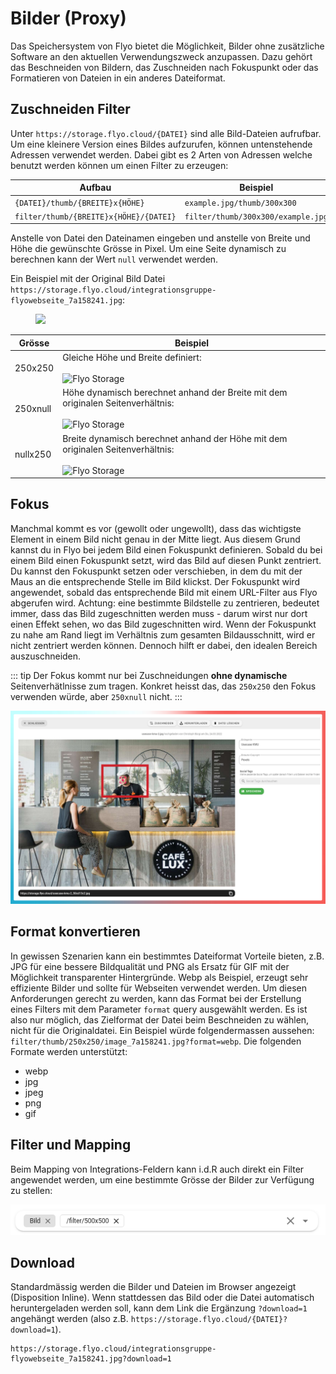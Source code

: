# Bilder (Proxy)

Das Speichersystem von Flyo bietet die Möglichkeit, Bilder ohne zusätzliche Software an den aktuellen Verwendungszweck anzupassen. Dazu gehört das Beschneiden von Bildern, das Zuschneiden nach Fokuspunkt oder das Formatieren von Dateien in ein anderes Dateiformat.

## Zuschneiden Filter

Unter `https://storage.flyo.cloud/{DATEI}` sind alle Bild-Dateien aufrufbar. Um eine kleinere Version eines Bildes aufzurufen, können untenstehende Adressen verwendet werden. Dabei gibt es 2 Arten von Adressen welche benutzt werden können um einen Filter zu erzeugen:

| Aufbau        | Beispiel           
| ------------- |-------------
| `{DATEI}/thumb/{BREITE}x{HÖHE}`|`example.jpg/thumb/300x300`
| `filter/thumb/{BREITE}x{HÖHE}/{DATEI}`|`filter/thumb/300x300/example.jpg`

Anstelle von Datei den Dateinamen eingeben und anstelle von Breite und Höhe die gewünschte Grösse in Pixel. Um eine Seite dynamisch zu berechnen kann der Wert `null` verwendet werden. 

Ein Beispiel mit der Original Bild Datei `https://storage.flyo.cloud/integrationsgruppe-flyowebseite_7a158241.jpg`:

<figure>
  <img src="https://storage.flyo.cloud/integrationsgruppe-flyowebseite_7a158241.jpg">
</figure>

| Grösse      | Beispiel           
| ------------- |-------------
| 250x250       |Gleiche Höhe und Breite definiert:<br /><br />![Flyo Storage](https://storage.flyo.cloud/filter/thumb/250x250/integrationsgruppe-flyowebseite_7a158241.jpg)
| 250xnull       |Höhe dynamisch berechnet anhand der Breite mit dem originalen Seitenverhältnis:<br /><br />![Flyo Storage](https://storage.flyo.cloud/filter/thumb/250xnull/integrationsgruppe-flyowebseite_7a158241.jpg)
| nullx250       |Breite dynamisch berechnet anhand der Höhe mit dem originalen Seitenverhältnis:<br /><br />![Flyo Storage](https://storage.flyo.cloud/filter/thumb/nullx250/integrationsgruppe-flyowebseite_7a158241.jpg)

## Fokus

Manchmal kommt es vor (gewollt oder ungewollt), dass das wichtigste Element in einem Bild nicht genau in der Mitte liegt. Aus diesem Grund kannst du in Flyo bei jedem Bild einen Fokuspunkt definieren. Sobald du bei einem Bild einen Fokuspunkt setzt, wird das Bild auf diesen Punkt zentriert. Du kannst den Fokuspunkt setzen oder verschieben, in dem du mit der Maus an die entsprechende Stelle im Bild klickst. Der Fokuspunkt wird angewendet, sobald das entsprechende Bild mit einem URL-Filter aus Flyo abgerufen wird. Achtung: eine bestimmte Bildstelle zu zentrieren, bedeutet immer, dass das Bild zugeschnitten werden muss - darum wirst nur dort einen Effekt sehen, wo das Bild zugeschnitten wird. Wenn der Fokuspunkt zu nahe am Rand liegt im Verhältnis zum gesamten Bildausschnitt, wird er nicht zentriert werden können. Dennoch hilft er dabei, den idealen Bereich auszuschneiden.

::: tip
Der Fokus kommt nur bei Zuschneidungen **ohne dynamische** Seitenverhätlnisse zum tragen. Konkret heisst das, das `250x250` den Fokus verwenden würde, aber `250xnull` nicht.
:::

![Filter Mapping](assets/focus.png)

## Format konvertieren

In gewissen Szenarien kann ein bestimmtes Dateiformat Vorteile bieten, z.B. JPG für eine bessere Bildqualität und PNG als Ersatz für GIF mit der Möglichkeit transparenter Hintergründe. Webp als Beispiel, erzeugt sehr effiziente Bilder und sollte für Webseiten verwendet werden. Um diesen Anforderungen gerecht zu werden, kann das Format bei der Erstellung eines Filters mit dem Parameter `format` query ausgewählt werden. Es ist also nur möglich, das Zielformat der Datei beim Beschneiden zu wählen, nicht für die Originaldatei. Ein Beispiel würde folgendermassen aussehen: `filter/thumb/250x250/image_7a158241.jpg?format=webp`. Die folgenden Formate werden unterstützt:

+ webp
+ jpg
+ jpeg
+ png
+ gif

## Filter und Mapping

Beim Mapping von Integrations-Feldern kann i.d.R auch direkt ein Filter angewendet werden, um eine bestimmte Grösse der Bilder zur Verfügung zu stellen:

![Filter Mapping](assets/image-filter-mapping.png)

## Download

Standardmässig werden die Bilder und Dateien im Browser angezeigt (Disposition Inline). Wenn stattdessen das Bild oder die Datei automatisch heruntergeladen werden soll, kann dem Link die Ergänzung `?download=1` angehängt werden (also z.B. `https://storage.flyo.cloud/{DATEI}?download=1`).

```
https://storage.flyo.cloud/integrationsgruppe-flyowebseite_7a158241.jpg?download=1
```
